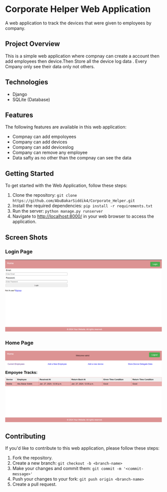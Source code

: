 # Corporate Helper Web Application

A web application to track the devices that were given to employees by company.

## Project Overview

This is a simple web application where compnay can create a account then add employees then device.Then Store all the device log data . Every Cmpany only see their data only not others.

## Technologies

- Django
- SQLite (Database)

## Features

The following features are available in this web application:

- Compnay can add empoloyees
- Company can add devices
- Company can add deviceslog
- Company can remove any employee
- Data safty as no other than the compnay can see the data

## Getting Started

To get started with the Web Application, follow these steps:

1. Clone the repository: `git clone https://github.com/AbuBakarSiddik4/Corporate_Helper.git`
2. Install the required dependencies: `pip install -r requirements.txt`
3. Run the server: `python manage.py runserver`
4. Navigate to <http://localhost:8000/> in your web browser to access the application.

## Screen Shots

### Login Page

![Login](Screenshots/Login.png)

### Home Page

![Home](Screenshots/Home.png)

## Contributing

If you'd like to contribute to this web application, please follow these steps:

1. Fork the repository.
2. Create a new branch: `git checkout -b <branch-name>`
3. Make your changes and commit them: `git commit -m '<commit-message>'`
4. Push your changes to your fork: `git push origin <branch-name>`
5. Create a pull request.
